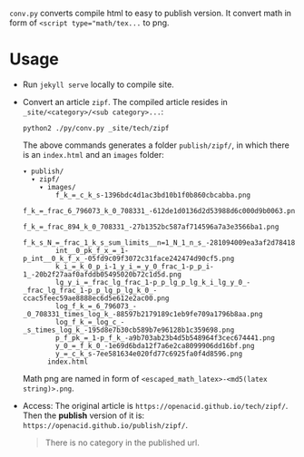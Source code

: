 `conv.py` converts compile html to easy to publish version.
It convert math in form of `<script type="math/tex...` to png.

# Usage

- Run `jekyll serve` locally to compile site.

- Convert an article `zipf`. The compiled article resides in
    `_site/<category>/<sub category>...`:

    ```
    python2 ./py/conv.py _site/tech/zipf
    ```

    The above commands generates a folder `publish/zipf/`, in which there is an
    `index.html` and an `images` folder:

    ```
    ▾ publish/
      ▾ zipf/
        ▾ images/
            f_k_=_c_k_s-1396bdc4d1ac3bd10b1f0b860cbcabba.png
            f_k_=_frac_6_796073_k_0_708331_-612de1d0136d2d53988d6c000d9b0063.png
            f_k_=_frac_894_k_0_708331_-27b1352bc587af714596a7a3e3566ba1.png
            f_k_s_N_=_frac_1_k_s_sum_limits__n=1_N_1_n_s_-281094009ea3af2d78418a28682db54d.png
            int__0_pk_f_x_=_1-p_int__0_k_f_x_-05fd9c09f3072c31face242474d90cf5.png
            k_i_=_k_0_p_i-1_y_i_=_y_0_frac_1-p_p_i-1_-20b2f27aaf0afddb05495020b72c1d5d.png
            lg_y_i_=_frac_lg_frac_1-p_p_lg_p_lg_k_i_lg_y_0_-_frac_lg_frac_1-p_p_lg_p_lg_k_0_-ccac5feec59ae8888ec6d5e612e2ac00.png
            log_f_k_=_6_796073_-_0_708331_times_log_k_-88597b2179189c1eb9fe709a1796b8aa.png
            log_f_k_=_log_c_-_s_times_log_k_-195d8e7b30cb589b7e96128b1c359698.png
            p_f_pk_=_1-p_f_k_-a9b703ab23b4d5b548964f3cec674441.png
            y_0_=_f_k_0_-1e69d6bda12f7a6e2ca8099906dd16bf.png
            y_=_c_k_s-7ee581634e020fd77c6925fa0f4d8596.png
          index.html
    ```

    Math png are named in form of
    `<escaped_math_latex>-<md5(latex string)>.png`.

-   Access:
    The original article is `https://openacid.github.io/tech/zipf/`.
    Then the **publish** version of it is:
    `https://openacid.github.io/publish/zipf/`.

    > There is no category in the published url.
